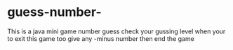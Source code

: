 # guess-number-
This is a java mini game number guess  check your gussing  level  when your to exit this game too give any -minus number then end the game 
